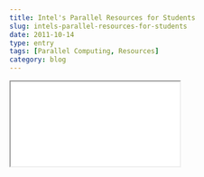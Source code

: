 ```yaml
---
title: Intel's Parallel Resources for Students
slug: intels-parallel-resources-for-students
date: 2011-10-14
type: entry
tags: [Parallel Computing, Resources]
category: blog
---
```

<iframe id="archived_wp_blog" src="/archived_wp_blog/www.philipbjorge.com/2011/10/14/intels-parallel-resources-for-students/index.html" scrolling="no"></iframe>
<script src="/js/jquery-iframe-auto-height.js" type="text/javascript"></script>
<script type="text/javascript">$("#archived_wp_blog").iframeAutoHeight();</script>